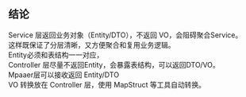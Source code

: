 结论
---
Service 层返回业务对象（Entity/DTO），不返回 VO，会阻碍聚合Service。  
这样既保证了分层清晰，又方便聚合和复用业务逻辑。  
Entity必须和表结构一一对应，  
Controller 层尽量不返回Entity，会暴露表结构，可以返回DTO/VO。  
Mpaaer层可以接收返回 Entity/DTO  
VO 转换放在 Controller 层，使用 MapStruct 等工具自动转换。 
